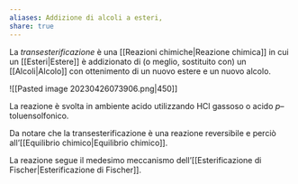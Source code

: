 ```yaml
---
aliases: Addizione di alcoli a esteri,
share: true
---
```

La *transesterificazione* è una [[Reazioni chimiche|Reazione chimica]] in cui un [[Esteri|Estere]] è addizionato di (o meglio, sostituito con) un [[Alcoli|Alcolo]] con ottenimento di un nuovo estere e un nuovo alcolo.

![[Pasted image 20230426073906.png|450]]

La reazione è svolta in ambiente acido utilizzando HCl gassoso o acido *p*–toluensolfonico.

Da notare che la transesterificazione è una reazione reversibile e perciò all’[[Equilibrio chimico|Equilibrio chimico]].

La reazione segue il medesimo meccanismo dell’[[Esterificazione di Fischer|Esterificazione di Fischer]].